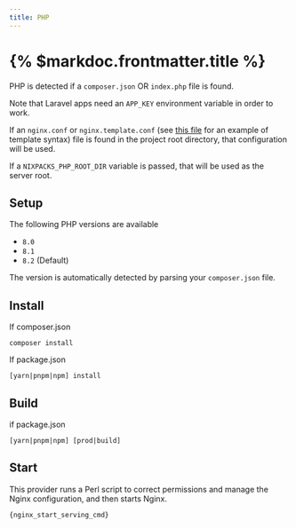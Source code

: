 ```yaml
---
title: PHP
---
```


# {% $markdoc.frontmatter.title %}

PHP is detected if a `composer.json` OR `index.php` file is found.

Note that Laravel apps need an `APP_KEY` environment variable in order to work.

If an `nginx.conf` or `nginx.template.conf` (see [this file](https://github.com/railwayapp/nixpacks/blob/main/src/providers/php/nginx.template.conf) for an example of template syntax) file is found in the project root directory, that configuration will be used.

If a `NIXPACKS_PHP_ROOT_DIR` variable is passed, that will be used as the server root.

## Setup

The following PHP versions are available

- `8.0`
- `8.1`
- `8.2` (Default)

The version is automatically detected by parsing your `composer.json` file.

## Install

If composer.json

```
composer install
```

If package.json

```
[yarn|pnpm|npm] install
```

## Build

if package.json

```
[yarn|pnpm|npm] [prod|build]
```

## Start

This provider runs a Perl script to correct permissions and manage the Nginx configuration, and then starts Nginx.
```
{nginx_start_serving_cmd}
```
